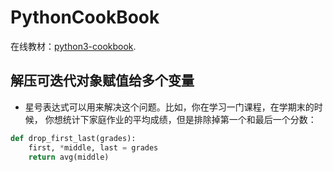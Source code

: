 # PythonCookBook

在线教材：[python3-cookbook](https://python3-cookbook.readthedocs.io/zh-cn/latest/index.html).

## 解压可迭代对象赋值给多个变量
* 星号表达式可以用来解决这个问题。比如，你在学习一门课程，在学期末的时候， 你想统计下家庭作业的平均成绩，但是排除掉第一个和最后一个分数：
```python
def drop_first_last(grades):
    first, *middle, last = grades
    return avg(middle)
```
